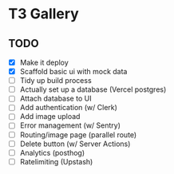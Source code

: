 # T3 Gallery

## TODO

- [X] Make it deploy
- [X] Scaffold basic ui with mock data
- [ ] Tidy up build process
- [ ] Actually set up a database (Vercel postgres)
- [ ] Attach database to UI
- [ ] Add authentication (w/ Clerk)
- [ ] Add image upload
- [ ] Error management (w/ Sentry)
- [ ] Routing/image page (parallel route) 
- [ ] Delete button (w/ Server Actions)
- [ ] Analytics (posthog)
- [ ] Ratelimiting (Upstash)